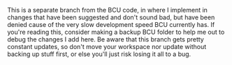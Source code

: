 This is a separate branch from the BCU code, in where I implement in changes that have been suggested and don't sound bad, but have been denied cause of the very slow development speed BCU currently has. If you're reading this, consider making a backup BCU folder to help me out to debug the changes I add here. Be aware that this branch gets pretty constant updates, so don't move your workspace nor update without backing up stuff first, or else you'll just risk losing it all to a bug.